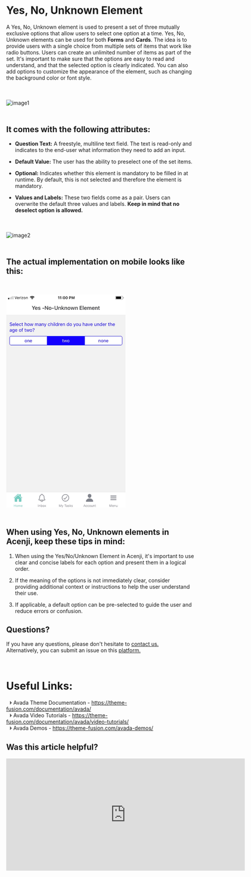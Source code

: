 # Yes, No, Unknown Element

A Yes, No, Unknown element is used to present a set of three mutually exclusive options that allow users to select one option at a time. Yes, No, Unknown elements can be used for both **Forms** and **Cards**. The idea is to provide users with a single choice from multiple sets of items that work like radio buttons. Users can create an unlimited number of items as part of the set. It's important to make sure that the options are easy to read and understand, and that the selected option is clearly indicated. You can also add options to customize the appearance of the element, such as changing the background color or font style.
<p style="margin-top:50px;"></p>

![image1](../../../../images/cards/elements/yes-no-unknown/yes-no-unknown.png)
<p style="margin-top:50px;"></p>

## It comes with the following attributes:

- **Question Text:** A freestyle, multiline text field. The text is read-only and indicates to the end-user what information they need to add an input.

- **Default Value:** The user has the ability to preselect one of the set items.

- **Optional:** Indicates whether this element is mandatory to be filled in at runtime. By default, this is not selected and therefore the element is mandatory.

- **Values and Labels:** These two fields come as a pair. Users can overwrite the default three values and labels. **Keep in mind that no deselect option is allowed.**

<p style="margin-top:50px;"></p>

![image2](../../../../images/cards/elements/yes-no-unknown/yes-no-unknown2.png)
<p style="margin-top:50px;"></p>

## The actual implementation on mobile looks like this:
<p style="margin-top:50px;"></p>

<img src="./images/cards/elements/yes-no-unknown/yes-no-unknown3.jpg" alt="" width="320">
<p style="margin-top:50px;"></p>

## When using Yes, No, Unknown elements in Acenji, keep these tips in mind:  
  
1. When using the Yes/No/Unknown Element in Acenji, it's important to use clear and concise labels for each option and present them in a logical order.  
  
2. If the meaning of the options is not immediately clear, consider providing additional context or instructions to help the user understand their use.  
  
3. If applicable, a default option can be pre-selected to guide the user and reduce errors or confusion.  
  



## Questions? 

If you have any questions, please don't hesitate to <a href="https://www.acenji.com/contact" target="_blank" rel="noopener">contact us.</a>   
Alternatively, you can submit an issue on this <a href="https://github.com/acenji/acenji-help/issues" target="_blank" rel="noopener">platform.</a>


<p style="margin-top:70px;"></p>

# Useful Links:

<span class="triangle"></span> Avada Theme Documentation - https://theme-fusion.com/documentation/avada/     
<span class="triangle"></span> Avada Video Tutorials - https://theme-fusion.com/documentation/avada/video-tutorials/    
<span class="triangle"></span> Avada Demos - https://theme-fusion.com/avada-demos/  


<style>
.triangle {
display: inline-block;
width: 0;
height: 0;
border-style: solid;
border-width: 5px 0 5px 5px;
border-color: transparent transparent transparent #595959;
margin-left: 10px;
}
</style>
<p style="margin-top:30px;"></p>


## Was this article helpful?

<iframe src="https://docs.google.com/forms/d/e/1FAIpQLScu4dVIs7wnjIxfPxRpnxBMh-89r7lJrs4pVhf8UE9jc91Fgw/viewform?embedded=true" width="640" height="300" frameborder="0" marginheight="0" marginwidth="0">Wird geladen…</iframe>








